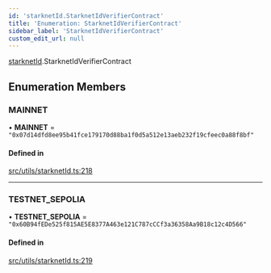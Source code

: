 ```yaml
---
id: 'starknetId.StarknetIdVerifierContract'
title: 'Enumeration: StarknetIdVerifierContract'
sidebar_label: 'StarknetIdVerifierContract'
custom_edit_url: null
---
```


[starknetId](../namespaces/starknetId.md).StarknetIdVerifierContract

## Enumeration Members

### MAINNET

• **MAINNET** = `"0x07d14dfd8ee95b41fce179170d88ba1f0d5a512e13aeb232f19cfeec0a88f8bf"`

#### Defined in

[src/utils/starknetId.ts:218](https://github.com/starknet-io/starknet.js/blob/v6.11.0/src/utils/starknetId.ts#L218)

---

### TESTNET_SEPOLIA

• **TESTNET_SEPOLIA** = `"0x60B94fEDe525f815AE5E8377A463e121C787cCCf3a36358Aa9B18c12c4D566"`

#### Defined in

[src/utils/starknetId.ts:219](https://github.com/starknet-io/starknet.js/blob/v6.11.0/src/utils/starknetId.ts#L219)
